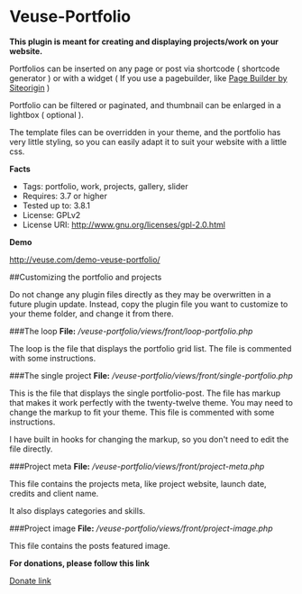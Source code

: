 Veuse-Portfolio
===============

<b>This plugin is meant for creating and displaying projects/work on your website.</b>

Portfolios can be inserted on any page or post via shortcode ( shortcode generator ) or with a widget ( If you use a pagebuilder, like <a href="http://wordpress.org/plugins/siteorigin-panels/">Page Builder by Siteorigin</a> )

Portfolio can be filtered or paginated, and thumbnail can be enlarged in a lightbox ( optional ). 

The template files can be overridden in your theme, and the portfolio has very little styling, so you can easily adapt it to suit your website with a little css.


**Facts**

- Tags: portfolio, work, projects, gallery, slider
- Requires: 3.7 or higher
- Tested up to: 3.8.1
- License: GPLv2
- License URI: <h href="http://www.gnu.org/licenses/gpl-2.0.html">http://www.gnu.org/licenses/gpl-2.0.html</a>

**Demo**

http://veuse.com/demo-veuse-portfolio/

##Customizing the portfolio and projects

Do not change any plugin files directly as they may be overwritten in a future plugin update. Instead, copy the plugin file you want to customize to your theme folder, and change it from there.


###The loop
**File:** */veuse-portfolio/views/front/loop-portfolio.php*

The loop is the file that displays the portfolio grid list. The file is commented with some instructions.


###The single project
**File:** */veuse-portfolio/views/front/single-portfolio.php*

This is the file that displays the single portfolio-post. The file has markup that makes it work perfectly with the twenty-twelve theme. You may need to change the markup to fit your theme. This file is commented with some instructions.

I have built in hooks for changing the markup, so you don't need to edit the file directly.

###Project meta
**File:** */veuse-portfolio/views/front/project-meta.php*

This file contains the projects meta, like project website, launch date, credits and client name.

It also displays categories and skills.

###Project image
**File:** */veuse-portfolio/views/front/project-image.php*

This file contains the posts featured image.


**For donations, please follow this link**

<a href="https://www.paypal.com/cgi-bin/webscr?cmd=_donations&business=andreas%2ewilthil%40gmail%2ecom&lc=NO&item_name=Veuse&no_note=0&cn=Add%20special%20instructions%20to%20the%20seller%3a&no_shipping=1&currency_code=NOK&bn=PP%2dDonationsBF%3abtn_donateCC_LG%2egif%3aNonHosted"> Donate link</a>
